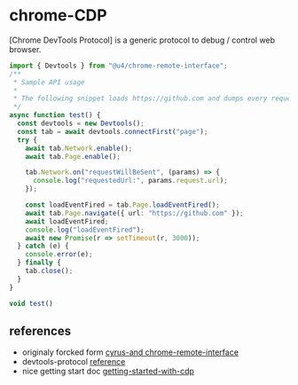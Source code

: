 # chrome-CDP

[Chrome DevTools Protocol] is a generic protocol to debug / control web browser.


```ts
import { Devtools } from "@u4/chrome-remote-interface";
/**
 * Sample API usage
 * 
 * The following snippet loads https://github.com and dumps every request made for 3 sec:
 */
async function test() {
  const devtools = new Devtools();
  const tab = await devtools.connectFirst("page");
  try {
    await tab.Network.enable();
    await tab.Page.enable();

    tab.Network.on("requestWillBeSent", (params) => {
      console.log("requestedUrl:", params.request.url);
    });

    const loadEventFired = tab.Page.loadEventFired();
    await tab.Page.navigate({ url: "https://github.com" });
    await loadEventFired;
    console.log("loadEventFired");
    await new Promise(r => setTimeout(r, 3000));
  } catch (e) {
    console.error(e);
  } finally {
    tab.close();
  }
}

void test()
```

## references

- originaly forcked form [cyrus-and chrome-remote-interface](https://github.com/cyrus-and/chrome-remote-interface)
- devtools-protocol [reference](https://chromedevtools.github.io/devtools-protocol/)
- nice getting start doc [getting-started-with-cdp](https://github.com/aslushnikov/getting-started-with-cdp)